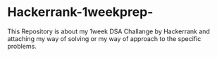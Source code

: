 # Hackerrank-1weekprep-

This Repository is about my 1week DSA Challange  by Hackerrank and attaching my  way of solving or my way of approach to the specific problems.
